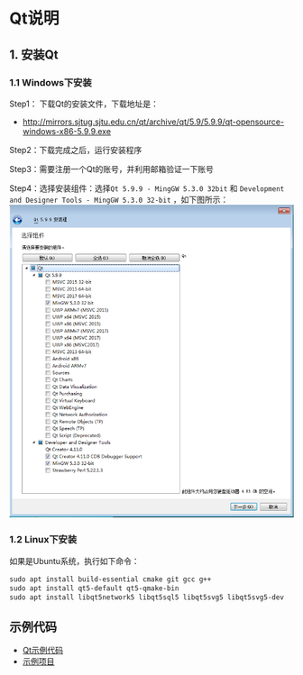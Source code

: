 # Qt说明

## 1. 安装Qt

### 1.1 Windows下安装
Step1： 下载Qt的安装文件，下载地址是：
* http://mirrors.sjtug.sjtu.edu.cn/qt/archive/qt/5.9/5.9.9/qt-opensource-windows-x86-5.9.9.exe

Step2：下载完成之后，运行安装程序

Step3：需要注册一个Qt的账号，并利用邮箱验证一下账号

Step4：选择安装组件：选择`Qt 5.9.9 - MingGW 5.3.0 32bit` 和 `Development and Designer Tools - MingGW 5.3.0 32-bit` ，如下图所示：
![qt_win_select_components](images/qt_win_select_components.png)



### 1.2 Linux下安装

如果是Ubuntu系统，执行如下命令：
```
sudo apt install build-essential cmake git gcc g++
sudo apt install qt5-default qt5-qmake-bin
sudo apt install libqt5network5 libqt5sql5 libqt5svg5 libqt5svg5-dev 
```



## 示例代码

* [Qt示例代码](https://gitee.com/pi-lab/code_cook/tree/master/gui/qt)
* [示例项目](https://gitee.com/pi-lab/code_cook/blob/master/DemoProjects.md)
